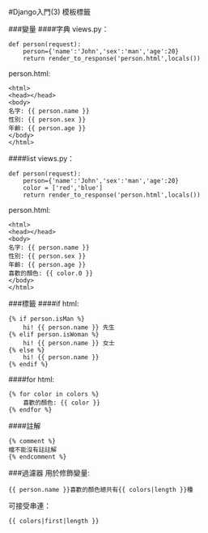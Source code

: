 #Django入門(3) 模板標籤

###變量
####字典
views.py：

	def person(request):
   		person={'name':'John','sex':'man','age':20}
   		return render_to_response('person.html',locals())

person.html:

	<html>
  	<head></head>
  	<body>
  	名字: {{ person.name }}
  	性別: {{ person.sex }}
  	年齡: {{ person.age }}
  	</body>
  	</html>
   	
####list
views.py：

	def person(request):
   		person={'name':'John','sex':'man','age':20}
   		color = ['red','blue']
   		return render_to_response('person.html',locals())

person.html:
	
	<html>
  	<head></head>
  	<body>
  	名字: {{ person.name }}
  	性別: {{ person.sex }}
  	年齡: {{ person.age }}
  	喜歡的顏色: {{ color.0 }}
  	</body>
  	</html>
	
###標籤
####if
html:

	{% if person.isMan %}
		hi! {{ person.name }} 先生
	{% elif person.isWoman %}
		hi! {{ person.name }} 女士
	{% else %}
		hi! {{ person.name }}
	{% endif %}

####for
html:
	
	{% for color in colors %}
		喜歡的顏色: {{ color }}
	{% endfor %}

####註解

	{% comment %}
	檔不能沒有註註解
	{% endcomment %}
###過濾器
用於修飾變量:

	{{ person.name }}喜歡的顏色總共有{{ colors|length }}種
可接受串連：

	{{ colors|first|length }}
